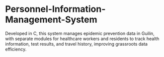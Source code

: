 # Personnel-Information-Management-System
Developed in C, this system manages epidemic prevention data in Guilin, with separate modules for healthcare workers and residents to track health information, test results, and travel history, improving grassroots data efficiency.
